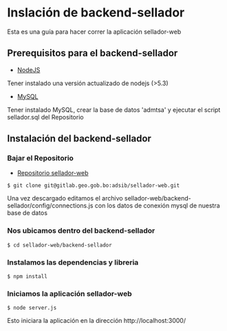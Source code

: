 # Inslación de backend-sellador

Esta es una guía para hacer correr la aplicación sellador-web

## Prerequisitos para el backend-sellador

- [NodeJS](https://nodejs.org/en/)

Tener instalado una versión actualizado de nodejs (>5.3)

- [MySQL](https://www.mysql.com/)

Tener instalado MySQL, crear la base de datos 'admtsa' y ejecutar el script sellador.sql del Repositorio

## Instalación del backend-sellador

### Bajar el Repositorio

- [Repositorio sellador-web](https://gitlab.geo.gob.bo/adsib/sellador-web)

```
$ git clone git@gitlab.geo.gob.bo:adsib/sellador-web.git
```

Una vez descargado editamos el archivo sellador-web/backend-sellador/config/connections.js con los datos de conexión mysql de nuestra base de datos

### Nos ubicamos dentro del backend-sellador

```
$ cd sellador-web/backend-sellador
```

### Instalamos las dependencias y libreria

```
$ npm install
```

### Iniciamos la aplicación sellador-web

```
$ node server.js
```

Esto iniciara la aplicación en la dirección http://localhost:3000/
